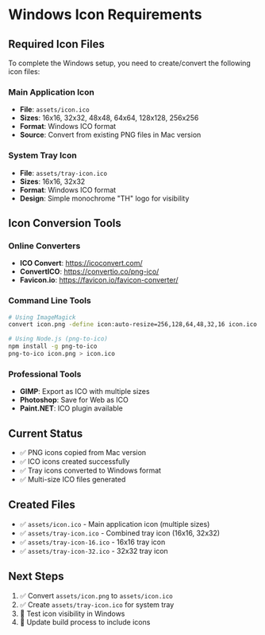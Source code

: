 # Windows Icon Requirements

## Required Icon Files

To complete the Windows setup, you need to create/convert the following icon files:

### Main Application Icon
- **File**: `assets/icon.ico`
- **Sizes**: 16x16, 32x32, 48x48, 64x64, 128x128, 256x256
- **Format**: Windows ICO format
- **Source**: Convert from existing PNG files in Mac version

### System Tray Icon
- **File**: `assets/tray-icon.ico`
- **Sizes**: 16x16, 32x32
- **Format**: Windows ICO format
- **Design**: Simple monochrome "TH" logo for visibility

## Icon Conversion Tools

### Online Converters
- **ICO Convert**: https://icoconvert.com/
- **ConvertICO**: https://convertio.co/png-ico/
- **Favicon.io**: https://favicon.io/favicon-converter/

### Command Line Tools
```bash
# Using ImageMagick
convert icon.png -define icon:auto-resize=256,128,64,48,32,16 icon.ico

# Using Node.js (png-to-ico)
npm install -g png-to-ico
png-to-ico icon.png > icon.ico
```

### Professional Tools
- **GIMP**: Export as ICO with multiple sizes
- **Photoshop**: Save for Web as ICO
- **Paint.NET**: ICO plugin available

## Current Status
- ✅ PNG icons copied from Mac version
- ✅ ICO icons created successfully
- ✅ Tray icons converted to Windows format
- ✅ Multi-size ICO files generated

## Created Files
- ✅ `assets/icon.ico` - Main application icon (multiple sizes)
- ✅ `assets/tray-icon.ico` - Combined tray icon (16x16, 32x32)
- ✅ `assets/tray-icon-16.ico` - 16x16 tray icon
- ✅ `assets/tray-icon-32.ico` - 32x32 tray icon

## Next Steps
1. ✅ Convert `assets/icon.png` to `assets/icon.ico`
2. ✅ Create `assets/tray-icon.ico` for system tray
3. 🔄 Test icon visibility in Windows
4. 🔄 Update build process to include icons
